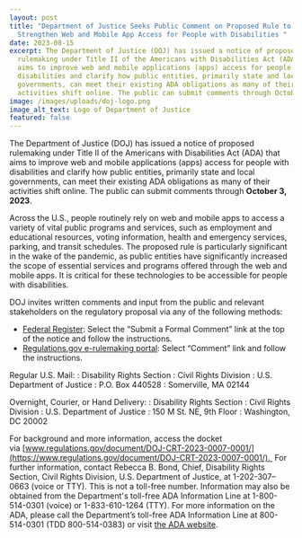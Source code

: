 ```yaml
---
layout: post
title: "Department of Justice Seeks Public Comment on Proposed Rule to
  Strengthen Web and Mobile App Access for People with Disabilities "
date: 2023-08-15
excerpt: The Department of Justice (DOJ) has issued a notice of proposed
  rulemaking under Title II of the Americans with Disabilities Act (ADA) that
  aims to improve web and mobile applications (apps) access for people with
  disabilities and clarify how public entities, primarily state and local
  governments, can meet their existing ADA obligations as many of their
  activities shift online. The public can submit comments through October 3, 2023. . . .
image: /images/uploads/doj-logo.png
image_alt_text: Logo of Department of Justice
featured: false
---
```

The Department of Justice (DOJ) has issued a notice of proposed rulemaking under Title II of the Americans with Disabilities Act (ADA) that aims to improve web and mobile applications (apps) access for people with disabilities and clarify how public entities, primarily state and local governments, can meet their existing ADA obligations as many of their activities shift online.  The public can submit comments through **October 3, 2023**. 

Across the U.S., people routinely rely on web and mobile apps to access a variety of vital public programs and services, such as employment and educational resources, voting information, health and emergency services, parking, and transit schedules. The proposed rule is particularly significant in the wake of the pandemic, as public entities have significantly increased the scope of essential services and programs offered through the web and mobile apps. It is critical for these technologies to be accessible for people with disabilities.  

DOJ invites written comments and input from the public and relevant stakeholders on the regulatory proposal via any of the following methods:   

* [Federal Register](https://www.federalregister.gov/d/2023-15823): Select the “Submit a Formal Comment” link at the top of the notice and follow the instructions.    
* [Regulations.gov e-rulemaking portal](https://www.regulations.gov/document/DOJ-CRT-2023-0007-0001/): Select “Comment” link and follow the instructions.   

Regular U.S. Mail:
: Disability Rights Section
: Civil Rights Division
: U.S. Department of Justice
: P.O. Box 440528
: Somerville, MA 02144

Overnight, Courier, or Hand Delivery:
: Disability Rights Section
: Civil Rights Division
: U.S. Department of Justice
: 150 M St. NE, 9th Floor
: Washington, DC 20002

For background and more information, access the docket via [www.regulations.gov/document/DOJ-CRT-2023-0007-0001/](https://www.regulations.gov/document/DOJ-CRT-2023-0007-0001/).  For further information, contact Rebecca B. Bond, Chief, Disability Rights Section, Civil Rights Division, U.S. Department of Justice, at 1-202-307–0663 (voice or TTY). This is not a toll-free number. Information may also be obtained from the Department's toll-free ADA Information Line at 1-800-514-0301 (voice) or 1-833-610-1264 (TTY). For more information on the ADA, please call the Department’s toll-free ADA Information Line at 800-514-0301 (TDD 800-514-0383) or visit [the ADA website](http://www.ada.gov/).
